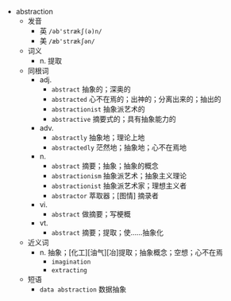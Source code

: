 - abstraction
  - 发音
    - 英 `/əb'strækʃ(ə)n/`
    - 美 `/æb'strækʃən/`
  - 词义
    - n. 提取
  - 同根词
    - adj.
      - `abstract` 抽象的；深奥的
      - `abstracted` 心不在焉的；出神的；分离出来的；抽出的
      - `abstractionist` 抽象派艺术的
      - `abstractive` 摘要式的；具有抽象能力的
    - adv.
      - `abstractly` 抽象地；理论上地
      - `abstractedly` 茫然地；抽象地；心不在焉地
    - n.
      - `abstract` 摘要；抽象；抽象的概念
      - `abstractionism` 抽象派艺术；抽象主义理论
      - `abstractionist` 抽象派艺术家；理想主义者
      - `abstractor` 萃取器；[图情] 摘录者
    - vi.
      - `abstract` 做摘要；写梗概
    - vt.
      - `abstract` 摘要；提取；使……抽象化
  - 近义词
    - n. 抽象；[化工][油气][冶]提取；抽象概念；空想；心不在焉
      - `imagination`
      - `extracting`
  - 短语
    - `data abstraction` 数据抽象 

